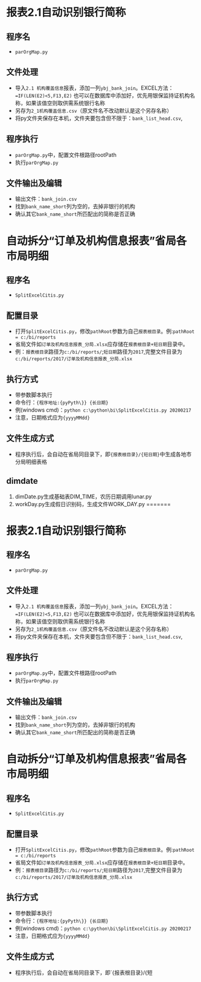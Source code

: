 # 报表2.1自动识别银行简称
## 程序名
- `parOrgMap.py`
## 文件处理
- 导入`2.1 机构覆盖信息`报表，添加一列`ybj_bank_join`。EXCEL方法：`=IF(LEN(E2)<5,F13,E2)`
也可以在数据库中添加好，优先用银保监持证机构名称，如果该值空则取供需系统银行名称
- 另存为`2_1机构覆盖信息.csv`（原文件名不改动默认是这个另存名称）
- 将py文件夹保存在本机，文件夹要包含但不限于：`bank_list_head.csv`,
## 程序执行
- `parOrgMap.py`中，配置文件根路径rootPath
- 执行`parOrgMap.py`
## 文件输出及编辑
- 输出文件：`bank_join.csv`
- 找到`bank_name_short`列为空的，去掉非银行的机构
- 确认其它`bank_name_short`所匹配出的简称是否正确
# 自动拆分“订单及机构信息报表”省局各市局明细
## 程序名
- `SplitExcelCitis.py`
## 配置目录
- 打开`SplitExcelCitis.py`，修改`pathRoot`参数为自己`报表根目录`。例:`pathRoot = c:/bi/reports`
- 省局文件如`订单及机构信息报表_分局.xlsx`应存储在`报表根目录+短日期`目录中。
- 例：`报表根目录`路径为`c:/bi/reports/`;`短日期`路径为`2017`,完整文件目录为`c:/bi/reports/2017/订单及机构信息报表_分局.xlsx`
## 执行方式
- 带参数脚本执行
- 命令行：`{程序地址:{pyPyth\}} {长日期}`
- 例(windows cmd)：`python c:\python\bi\SplitExcelCitis.py 20200217`
- 注意，日期格式应为`{yyyyMMdd}`
## 文件生成方式
- 程序执行后，会自动在省局同目录下，即`{报表根目录}/{短日期}`中生成各地市分局明细表格

## dimdate
1. dimDate.py生成基础表DIM_TIME，农历日期调用lunar.py
2. workDay.py生成假日识别码，生成文件WORK_DAY.py
=======
# 报表2.1自动识别银行简称
## 程序名
- `parOrgMap.py`
## 文件处理
- 导入`2.1 机构覆盖信息`报表，添加一列`ybj_bank_join`。EXCEL方法：`=IF(LEN(E2)<5,F13,E2)`
也可以在数据库中添加好，优先用银保监持证机构名称，如果该值空则取供需系统银行名称
- 另存为`2_1机构覆盖信息.csv`（原文件名不改动默认是这个另存名称）
- 将py文件夹保存在本机，文件夹要包含但不限于：`bank_list_head.csv`,
## 程序执行
- `parOrgMap.py`中，配置文件根路径rootPath
- 执行`parOrgMap.py`
## 文件输出及编辑
- 输出文件：`bank_join.csv`
- 找到`bank_name_short`列为空的，去掉非银行的机构
- 确认其它`bank_name_short`所匹配出的简称是否正确
# 自动拆分“订单及机构信息报表”省局各市局明细
## 程序名
- `SplitExcelCitis.py`
## 配置目录
- 打开`SplitExcelCitis.py`，修改`pathRoot`参数为自己`报表根目录`。例:`pathRoot = c:/bi/reports`
- 省局文件如`订单及机构信息报表_分局.xlsx`应存储在`报表根目录+短日期`目录中。
- 例：`报表根目录`路径为`c:/bi/reports/`;`短日期`路径为`2017`,完整文件目录为`c:/bi/reports/2017/订单及机构信息报表_分局.xlsx`
## 执行方式
- 带参数脚本执行
- 命令行：`{程序地址:{pyPyth\}} {长日期}`
- 例(windows cmd)：`python c:\python\bi\SplitExcelCitis.py 20200217`
- 注意，日期格式应为`{yyyyMMdd}`
## 文件生成方式
- 程序执行后，会自动在省局同目录下，即`{报表根目录}/{短